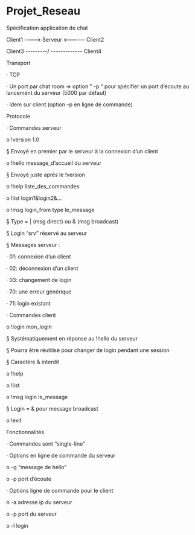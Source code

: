 # Projet_Reseau

Spécification application de chat

Client1 ----> Serveur <------ Client2

Client3 ---------/ \------------- Client4

Transport

· TCP

· Un port par chat room => option ” -p “ pour spécifier un port d’écoute au lancement du serveur (5000 par défaut)

· Idem sur client (option –p en ligne de commande)

Protocole

· Commandes serveur

o !version 1.0

§ Envoyé en premier par le serveur à la connexion d’un client

o !hello message_d’accueil du serveur

§ Envoyé juste après le !version

o !help liste_des_commandes

o !list login1&login2&…

o !msg login_from type le_message

§ Type = | (msg direct) ou & (msg broadcast)

§ Login “srv” réservé au serveur

§ Messages serveur :

· 01: connexion d’un client

· 02: déconnexion d’un client

· 03: changement de login

· 70: une erreur générique

· 71: login existant

· Commandes client

o !login mon_login

§ Systématiquement en réponse au !hello du serveur

§ Pourra être réutilisé pour changer de login pendant une session

§ Caractère & interdit

o !help

o !list

o !msg login le_message

§ Login = & pour message broadcast

o !exit

Fonctionnalités

· Commandes sont “single-line”

· Options en ligne de commande du serveur

o -g “message de hello”

o -p port d’écoute

· Options ligne de commande pour le client

o -a adresse ip du serveur

o -p port du serveur

o -l login
